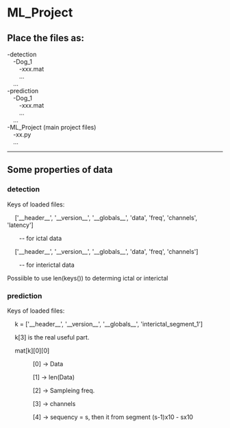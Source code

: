 # ML_Project

## Place the files as: ## 
  
-detection  
&emsp;-Dog_1  
&emsp;&emsp;-xxx.mat  
&emsp;&emsp;...  
&emsp;...  
-prediction  
&emsp;-Dog_1  
&emsp;&emsp;-xxx.mat  
&emsp;&emsp;...  
&emsp;...  
-ML_Project (main project files)  
&emsp;-xx.py  
&emsp;...

--- 

## Some properties of data ##  

### detection ###  

Keys of loaded files:  
<p> &emsp; ['__header__', '__version__', '__globals__', 'data', 'freq', 'channels', 'latency'] </p>
<p> &emsp;&emsp;-- for ictal data </p>
<p> &emsp; ['__header__', '__version__', '__globals__', 'data', 'freq', 'channels'] </p>
<p> &emsp;&emsp;-- for interictal data </p>
<p> Possiible to use len(keys()) to determing ictal or interictal</p>  

### prediction ###  
Keys of loaded files:  
<p>&emsp; k = ['__header__', '__version__', '__globals__', 'interictal_segment_1'] </p>
<p>&emsp; k[3] is the real useful part.</p>
<p>&emsp; mat[k][0][0] </p>
<p>&emsp;&emsp;&emsp;&emsp; [0] -> Data</p>
<p>&emsp;&emsp;&emsp;&emsp; [1] -> len(Data)</p>
<p>&emsp;&emsp;&emsp;&emsp; [2] -> Sampleing freq.</p>
<p>&emsp;&emsp;&emsp;&emsp; [3] -> channels</p>
<p>&emsp;&emsp;&emsp;&emsp; [4] -> sequency = s, then it from segment (s-1)x10 - sx10</p>